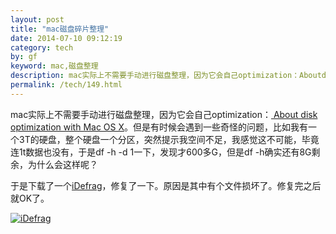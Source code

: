 ```yaml
---
layout: post
title: "mac磁盘碎片整理"
date: 2014-07-10 09:12:19
category: tech
by: gf
keyword: mac,磁盘整理
description: mac实际上不需要手动进行磁盘整理，因为它会自己optimization：AboutdiskoptimizationwithMacOSX。但是有时候会遇到一些奇怪的问题，比如我有一个3T的硬盘，整个硬盘一个分
permalink: /tech/149.html
---
```

mac实际上不需要手动进行磁盘整理，因为它会自己optimization：[ About disk optimization with Mac OS X][About disk optimization with Mac OS X]。但是有时候会遇到一些奇怪的问题，比如我有一个3T的硬盘，整个硬盘一个分区，突然提示我空间不足，我感觉这不可能，毕竟连1t数据也没有，于是df -h -d 1一下，发现才600多G，但是df -h确实还有8G剩余，为什么会这样呢？

于是下载了一个[iDefrag][]，修复了一下。原因是其中有个文件损坏了。修复完之后就OK了。

[![iDefrag][iDefrag 1]][iDefrag_iDefrag 1]


[About disk optimization with Mac OS X]: http://support.apple.com/kb/ht1375
[iDefrag]: http://pan.baidu.com/s/1i3uZ1op
[iDefrag 1]: http://www.gfzj.us/gfzjus_blog/tech/2014-10-22/b5498de4f4daaa66fbf865620ba31ccc.jpg
[iDefrag_iDefrag 1]: http://www.gfzj.us/wp-content/uploads/2014/07/iDefrag.jpg